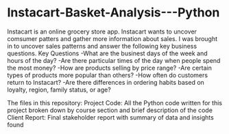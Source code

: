 # Instacart-Basket-Analysis---Python

Instacart is an online grocery store app. Instacart wants to uncover comsumer patters and gather more information about sales. I was brought in to uncover sales patterns and answer the following key business questions.
Key Questions
  -What are the businest days of the week and hours of the day?
  -Are there particular times of the day when people spend the most money?
  -How are products selling by price range?
  -Are certain types of products more popular than others?
  -How often do customers return to Instacart?
  -Are there differences in ordering habits based on loyalty, region, family status, or age?
  
The files in this repository:
  Project Code: All the Python code written for this project broken down by course section and brief description of the code
  Client Report: Final stakeholder report with summary of data and insights found
